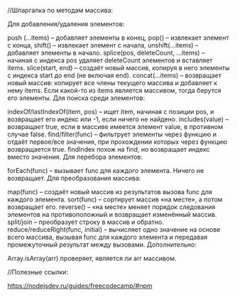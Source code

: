 //Шпаргалка по методам массива:

Для добавления/удаления элементов:

push (...items) – добавляет элементы в конец,
pop() – извлекает элемент с конца,
shift() – извлекает элемент с начала,
unshift(...items) – добавляет элементы в начало.
splice(pos, deleteCount, ...items) – начиная с индекса pos удаляет deleteCount элементов и вставляет items.
slice(start, end) – создаёт новый массив, копируя в него элементы с индекса start до end (не включая end).
concat(...items) – возвращает новый массив: копирует все члены текущего массива и добавляет к нему items. Если какой-то из items является массивом, тогда берутся его элементы.
Для поиска среди элементов:

indexOf/lastIndexOf(item, pos) – ищет item, начиная с позиции pos, и возвращает его индекс или -1, если ничего не найдено.
includes(value) – возвращает true, если в массиве имеется элемент value, в противном случае false.
find/filter(func) – фильтрует элементы через функцию и отдаёт первое/все значения, при прохождении которых через функцию возвращается true.
findIndex похож на find, но возвращает индекс вместо значения.
Для перебора элементов:

forEach(func) – вызывает func для каждого элемента. Ничего не возвращает.
Для преобразования массива:

map(func) – создаёт новый массив из результатов вызова func для каждого элемента.
sort(func) – сортирует массив «на месте», а потом возвращает его.
reverse() – «на месте» меняет порядок следования элементов на противоположный и возвращает изменённый массив.
split/join – преобразует строку в массив и обратно.
reduce/reduceRight(func, initial) – вычисляет одно значение на основе всего массива, вызывая func для каждого элемента и передавая промежуточный результат между вызовами.
Дополнительно:

Array.isArray(arr) проверяет, является ли arr массивом.


//Полезные ссылки:

https://nodejsdev.ru/guides/freecodecamp/#npm